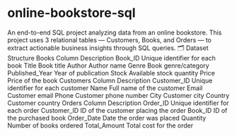 # online-bookstore-sql
An end-to-end SQL project analyzing data from an online bookstore.
This project uses 3 relational tables — Customers, Books, and Orders — to extract actionable business insights through SQL queries.
🗂️ Dataset Structure
Books
Column	Description
Book_ID	Unique identifier for each book
Title	Book title
Author	Author name
Genre	Book genre/category
Published_Year	Year of publication
Stock	Available stock quantity
Price	Price of the book
Customers
Column	Description
Customer_ID	Unique identifier for each customer
Name	Full name of the customer
Email	Customer email
Phone	Customer phone number
City	Customer city
Country	Customer country
Orders
Column	Description
Order_ID	Unique identifier for each order
Customer_ID	ID of the customer placing the order
Book_ID	ID of the purchased book
Order_Date	Date the order was placed
Quantity	Number of books ordered
Total_Amount	Total cost for the order
